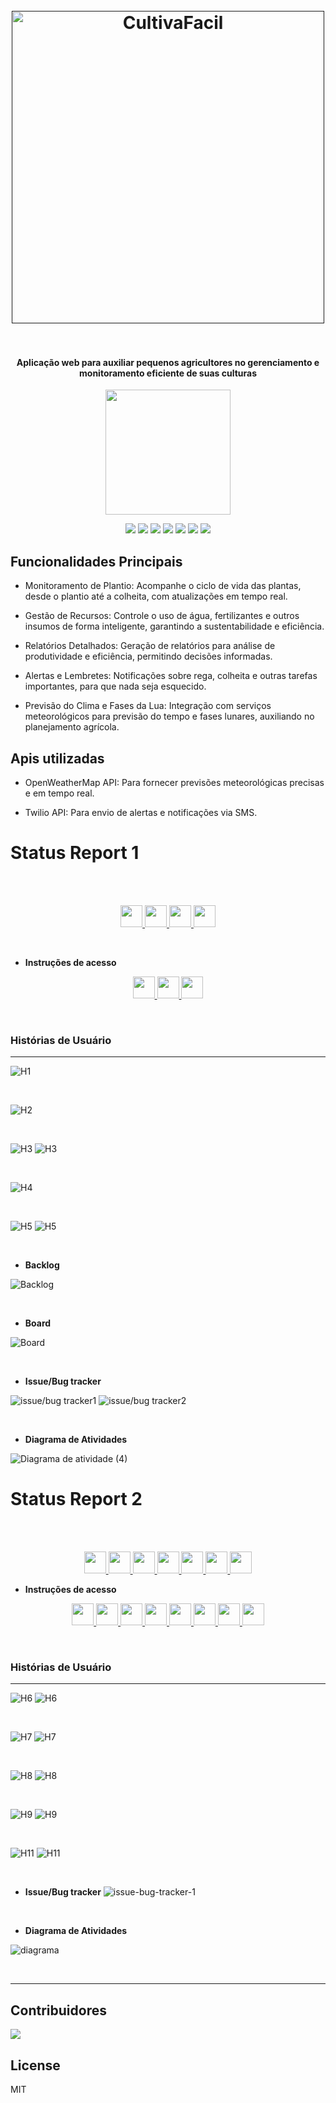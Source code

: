 
<h1 align="center">
  <br>
  <a href=""><img src="https://imgur.com/FCRPo4P.png" alt="CultivaFacil" width="500"></a>
  <br>
  <br>
</h1>

<h4 align="center">Aplicação web para auxiliar pequenos agricultores no gerenciamento e monitoramento eficiente de suas culturas</h4>
<p align="center">
  <a href="https://cultivafacil.azurewebsites.net">
    <img aling="center" src="https://img.shields.io/badge/Acesse%20o%20Site-%4CD971?style=for-the-badge&logo=microsoft-azure&logoColor=black" width="200"/>
  </a>
</p>

<p align="center">
<img src="https://img.shields.io/badge/Python-006400?style=for-the-badge&logo=python&logoColor=white"/> 
<img src="https://img.shields.io/badge/Django-C4A000?style=for-the-badge&logo=django&logoColor=black"/> 
<img src="https://img.shields.io/badge/SQLite-006400?style=for-the-badge&logo=sqlite&logoColor=white"/> 
<img src="https://img.shields.io/badge/JavaScript-C4A000?style=for-the-badge&logo=javascript&logoColor=black"/> 
<img src="https://img.shields.io/badge/HTML5-006400?style=for-the-badge&logo=html5&logoColor=white"/> 
<img src="https://img.shields.io/badge/CSS3-C4A000?style=for-the-badge&logo=css3&logoColor=black"/> 
<img src="https://img.shields.io/badge/Microsoft_Azure-006400?style=for-the-badge&logo=microsoft-azure&logoColor=white"/>
</p>

<!-- ![screenshot](aqui inserir gif de utilização) -->


## Funcionalidades Principais

* Monitoramento de Plantio: Acompanhe o ciclo de vida das plantas, desde o plantio até a colheita, com atualizações em tempo real.

* Gestão de Recursos: Controle o uso de água, fertilizantes e outros insumos de forma inteligente, garantindo a sustentabilidade e eficiência.

* Relatórios Detalhados: Geração de relatórios para análise de produtividade e eficiência, permitindo decisões informadas.

* Alertas e Lembretes: Notificações sobre rega, colheita e outras tarefas importantes, para que nada seja esquecido.

* Previsão do Clima e Fases da Lua: Integração com serviços meteorológicos para previsão do tempo e fases lunares, auxiliando no planejamento agrícola.

## Apis utilizadas

* OpenWeatherMap API: Para fornecer previsões meteorológicas precisas e em tempo real.

* Twilio API: Para envio de alertas e notificações via SMS.

# Status Report 1
<br>

<br/>
<p align="center" style="">
  <a href="https://www.youtube.com/watch?v=vOhT-xIG1yY">
    <img src="https://img.shields.io/badge/screencast das histórias implementadas-006400?style=for-the-badge&logo=youtube&logoColor=white" height="35px"/>
  </a>
  <a href="https://www.youtube.com/watch?v=xMVgNrbnVL4">
    <img src="https://img.shields.io/badge/screencast dos protótipos-C4A000?style=for-the-badge&logo=youtube&logoColor=black" height="35px"/>
  </a>
  <a href="https://docs.google.com/document/d/1CTdH4KScu2_aoF6t_cYpeq7---v7txc7X3GmHufF0NM/edit?usp=sharing">
    <img src="https://img.shields.io/badge/relatório programação em par-006400?style=for-the-badge&logo=googledocs&logoColor=white" height="35px"/>
  </a>
  <a href="https://www.figma.com/design/kmZcVfZnd4kcPBtJh1Ojiw/Sketches%2FStoryboard---Cultiva-Fácil?node-id=0-1&t=lzIqMANvf24dmYFn-1">
    <img src="https://img.shields.io/badge/figma com sketches-006400?style=for-the-badge&logo=figma&logoColor=white" height="35px"/>
  </a>
</p>

<br/>

- <strong> Instruções de acesso </strong>

<p align="center" style="">
<a href="https://scribehow.com/shared/Como_se_cadastrar_no_site_Cultiva_Facil__QcprqLOtQIm2FieyWKBEVA">
  <img src="https://img.shields.io/badge/Cadastro do Usuario-006400?style=for-the-badge&logo=googledocs&logoColor=white" height="35px"/>
</a>

<a href="https://scribehow.com/shared/Como_cadastrar_as_caracteristicas_do_seu_terreno_no_site_Cultiva_Facil__ht2pCAB6RPqO3wQt9fnLuQ">
  <img src="https://img.shields.io/badge/Cadastro das caracteristicas do terreno-C4A000?style=for-the-badge&logo=googledocs&logoColor=black" height="35px"/>
</a>

<a href="https://scribehow.com/shared/Como_Adicionar_Plantas_no_Site_Cultiva_Facil__sjjS1yE6TIqxwjPehh2nUQ">
  <img src="https://img.shields.io/badge/Cadastro das plantas cultivadas-006400?style=for-the-badge&logo=googledocs&logoColor=white" height="35px"/>
</a>

</p>



<br/>


### Histórias de Usuário
---

![H1](https://imgur.com/g2yDf97.png)

<br>


![H2](https://imgur.com/7L4lqQM.png)

<br>

![H3](https://imgur.com/nyaI8XM.png)
![H3](https://imgur.com/oNGdVbR.png)

<br>

![H4](https://imgur.com/S75OpKP.png)

<br>

![H5](https://imgur.com/XdSozdK.png)
![H5](https://imgur.com/Po4lKZd.png)



<br>

- <strong>Backlog</strong>

![Backlog](https://imgur.com/xdAEM2x.png)


<br>

- <strong>Board</strong>

![Board](https://imgur.com/PKvY7PE.png)


<br>

- <strong>Issue/Bug tracker</strong>

![issue/bug tracker1](https://imgur.com/mRiAoG1.png)
![issue/bug tracker2](https://imgur.com/RRsPt9R.png)

<br>

- <strong>Diagrama de Atividades</strong>

![Diagrama de atividade (4)](https://imgur.com/2xMP24I.png)
# Status Report 2
<br>

<br/>
<p align="center" style="">
<a href="https://www.youtube.com/watch?v=phdG_BgOgNI">
  <img src="https://img.shields.io/badge/screencast das histórias implementadas-006400?style=for-the-badge&logo=youtube&logoColor=white" height="35px"/>
</a>

<a href="https://www.youtube.com/watch?v=C7f81SoSSjQ">
  <img src="https://img.shields.io/badge/screencast dos protótipos-C4A000?style=for-the-badge&logo=youtube&logoColor=black" height="35px"/>
</a>

<a href="https://youtu.be/Yrs4vnt5XBI?si=iNwdKYPTcT6-KOd5">
  <img src="https://img.shields.io/badge/CI/CD com Build e Deployment Automatizado-006400?style=for-the-badge&logo=youtube&logoColor=white" height="35px"/>
</a>

<a href="https://www.youtube.com/watch?v=V4qnUbEtYMY">
  <img src="https://img.shields.io/badge/screencast dos testes-C4A000?style=for-the-badge&logo=youtube&logoColor=black" height="35px"/>
</a>

<a href="https://docs.google.com/document/d/1CTdH4KScu2_aoF6t_cYpeq7---v7txc7X3GmHufF0NM/edit?tab=t.0">
  <img src="https://img.shields.io/badge/relatório programação em par-006400?style=for-the-badge&logo=googledocs&logoColor=white" height="35px"/>
</a>

<a href="https://cultivafacil.azurewebsites.net">
  <img src="https://img.shields.io/badge/site na azure-C4A000?style=for-the-badge&logo=microsoft-azure&logoColor=black" height="35px"/>
</a>

<a href="https://www.figma.com/design/Qjx5Om7cYYP9PL5lPufPBC/Cultiva-Fácil---Medium-Prototype?node-id=0-1&node-type=canvas&t=htjtF004KdLrmhr9-0">
<img src="https://img.shields.io/badge/figma com os protótipos de média-006400?style=for-the-badge&logo=figma&logoColor=white" height="35px"/>
</a>

</p>


- <strong> Instruções de acesso</strong>

<p align="center" style="">
<a href="https://scribehow.com/shared/Registro_de_terreno_para_cadastro_agricola__RHYTZlC-RT2RZOnng0Wxpw">
  <img src="https://img.shields.io/badge/Registro de terreno-006400?style=for-the-badge&logo=googledocs&logoColor=white" height="35px"/>
</a>
  
<a href="https://scribehow.com/shared/Fornecimento_de_lista_de_afazeres_baseado_no_cadastro_de_plantas__uLLXcdG2TMG5PoQXyzQrFg">
  <img src="https://img.shields.io/badge/Fornecimento da lista de afazeres-C4A000?style=for-the-badge&logo=googledocs&logoColor=black" height="35px"/>
</a>

<a href="https://scribehow.com/shared/Visualizacao_do_celeiro__TU-TPXznS6yL2oWPbO0M-Q">
  <img src="https://img.shields.io/badge/Vizualização do celeiro-006400?style=for-the-badge&logo=googledocs&logoColor=white" height="35px"/>
</a>

<a href="https://scribehow.com/shared/Quantidade_de_insumos_necessarios_para_o_plantio_mensal__QfUonhkLTmST8hcgxSGzNw">
  <img src="https://img.shields.io/badge/Verificação dos insumos-C4A000?style=for-the-badge&logo=googledocs&logoColor=black" height="35px"/>
</a>

<a href="https://scribehow.com/shared/Visualizacao_do_plantio__ifHWfA2JRACb26xvOrLWwA">
  <img src="https://img.shields.io/badge/Vizualização do plantio-C4A000?style=for-the-badge&logo=googledocs&logoColor=black" height="35px"/>
</a>

<a href="https://scribehow.com/shared/Assistente_virtual_para_tirar_duvidas_sobre_o_plantio__AMuPvEibSECYTEDOFgmx2Q">
  <img src="https://img.shields.io/badge/Assistente Virtual para tirar duvidas-C4A000?style=for-the-badge&logo=googledocs&logoColor=black" height="35px"/>
</a>

<a href="https://scribehow.com/shared/Registro_de_demandas_comerciais_para_organizacao_dos_dados__fUNRJWpES2y9CNqZ8_ta9g">
  <img src="https://img.shields.io/badge/Registro de demandas-C4A000?style=for-the-badge&logo=googledocs&logoColor=black" height="35px"/>
</a>

<a href="https://scribehow.com/shared/Visualizacao_dos_indicativos_meteorologicos_e_lunares__7GDiDiVLTf-gusC4az3jsg">
  <img src="https://img.shields.io/badge/Indicativos metereologicos-C4A000?style=for-the-badge&logo=googledocs&logoColor=black" height="35px"/>
</a>

</p>

<br/>

### Histórias de Usuário
---

![H6](https://imgur.com/2xdZ8o7.png)
![H6](https://imgur.com/GL6oaRd.png)

<br>


![H7](https://imgur.com/h9vtXXn.png)
![H7](https://imgur.com/Wmm5k55.png)

<br>

![H8](https://imgur.com/HWneaqF.png)
![H8](https://imgur.com/J6fY57A.png)

<br>

![H9](https://imgur.com/UQnOaC8.png)
![H9](https://imgur.com/tuIiKsz.png)


<br>

![H11](https://imgur.com/x4CQ6q6.png)
![H11](https://imgur.com/Q4cve87.png)

<br>

- <strong>Issue/Bug tracker</strong>
![issue-bug-tracker-1](https://imgur.com/XZfDCal.png)



<br>

- <strong>Diagrama de Atividades</strong>

![diagrama](https://imgur.com/xd0ewKx.png)

<br>

---


## Contribuidores
<a href="https://github.com/MatheusMV05/Projetos-2---G1/graphs/contributors">
  <img src="https://contrib.rocks/image?repo=MatheusMV05/Projetos-2---G1" />
</a>


## License

MIT

